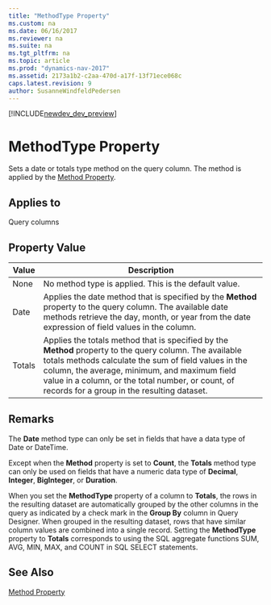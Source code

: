 ```yaml
---
title: "MethodType Property"
ms.custom: na
ms.date: 06/16/2017
ms.reviewer: na
ms.suite: na
ms.tgt_pltfrm: na
ms.topic: article
ms.prod: "dynamics-nav-2017"
ms.assetid: 2173a1b2-c2aa-470d-a17f-13f71ece068c
caps.latest.revision: 9
author: SusanneWindfeldPedersen
---
```


[!INCLUDE[newdev_dev_preview](../includes/newdev_dev_preview.md)]

# MethodType Property
Sets a date or totals type method on the query column. The method is applied by the [Method Property](devenv-method-property.md).  
  
## Applies to  
 Query columns  
  
## Property Value  
  
|Value|Description|  
|-----------|-----------------|  
|None|No method type is applied. This is the default value.|  
|Date|Applies the date method that is specified by the **Method** property to the query column. The available date methods retrieve the day, month, or year from the date expression of field values in the column.|  
|Totals|Applies the totals method that is specified by the **Method** property to the query column. The available totals methods calculate the sum of field values in the column, the average, minimum, and maximum field value in a column, or the total number, or count, of records for a group in the resulting dataset.|  
  
## Remarks  
 The **Date** method type can only be set in fields that have a data type of Date or DateTime. <!-- For more information about date methods, see [Using the Date Method to Retrieve Day, Month, and Year Data](../devenv-Using-the-Date-Method-to-Retrieve-Day-Month-and-Year-Data.md).  -->
  
 Except when the **Method** property is set to **Count**, the **Totals** method type can only be used on fields that have a numeric data type of **Decimal**, **Integer**, **BigInteger**, or **Duration**.  
  
 When you set the **MethodType** property of a column to **Totals**, the rows in the resulting dataset are automatically grouped by the other columns in the query as indicated by a check mark in the **Group By** column in Query Designer. When grouped in the resulting dataset, rows that have similar column values are combined into a single record. Setting the **MethodType** property to **Totals** corresponds to using the SQL aggregate functions SUM, AVG, MIN, MAX, and COUNT in SQL SELECT statements. <!-- For more information, see [Understanding Query Totals and Grouping](../devenv-Understanding-Query-Totals-and-Grouping.md).  -->
  
## See Also  
 [Method Property](devenv-method-property.md)   
 <!--
 [Using the Date Method to Retrieve Day, Month, and Year Data](../devenv-Using-the-Date-Method-to-Retrieve-Day--Month-and-Year-Data.md)   
 [Understanding Query Totals and Grouping](../devenv-Understanding-Query-Totals-and-Grouping.md)   
 [How to: Create Queries](../devenv-How-to-Create-Queries.md) -->